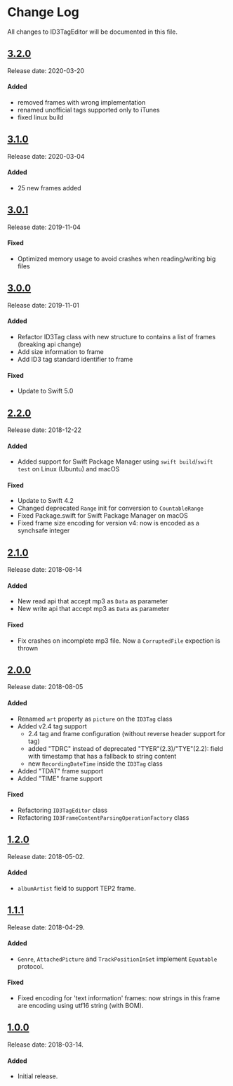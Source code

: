 # Change Log
All changes to ID3TagEditor will be documented in this file.

## [3.2.0](https://github.com/chicio/ID3TagEditor/releases/tag/3.2.0)
Release date: 2020-03-20

#### Added
- removed frames with wrong implementation
- renamed unofficial tags supported only to iTunes
- fixed linux build


## [3.1.0](https://github.com/chicio/ID3TagEditor/releases/tag/3.1.0)
Release date: 2020-03-04

#### Added
- 25 new frames added


## [3.0.1](https://github.com/chicio/ID3TagEditor/releases/tag/3.0.1)
Release date: 2019-11-04

#### Fixed
- Optimized memory usage to avoid crashes when reading/writing big files

## [3.0.0](https://github.com/chicio/ID3TagEditor/releases/tag/3.0.0)
Release date: 2019-11-01

#### Added
- Refactor ID3Tag class with new structure to contains a list of frames (breaking api change)
- Add size information to frame
- Add ID3 tag standard identifier to frame

#### Fixed
- Update to Swift 5.0


## [2.2.0](https://github.com/chicio/ID3TagEditor/releases/tag/2.2.0)
Release date: 2018-12-22

#### Added
- Added support for Swift Package Manager using `swift build`/`swift test` on Linux (Ubuntu) and macOS

#### Fixed
- Update to Swift 4.2
- Changed deprecated `Range` init for conversion to `CountableRange` 
- Fixed Package.swift for Swift Package Manager on macOS
- Fixed frame size encoding for version v4: now is encoded as a synchsafe integer


## [2.1.0](https://github.com/chicio/ID3TagEditor/releases/tag/2.1.0)
Release date: 2018-08-14

#### Added
- New read api that accept mp3 as `Data`  as parameter
- New write api that accept mp3 as `Data`  as parameter

#### Fixed
- Fix crashes on incomplete mp3 file. Now a `CorruptedFile` expection is thrown


## [2.0.0](https://github.com/chicio/ID3TagEditor/releases/tag/2.0.0)
Release date: 2018-08-05

#### Added
- Renamed `art` property as `picture` on the `ID3Tag` class 
- Added v2.4 tag support
    - 2.4 tag and frame configuration (without reverse header support for tag)
    - added "TDRC" instead of deprecated "TYER"(2.3)/"TYE"(2.2): field with timestamp that has a fallback to string content
    - new `RecordingDateTime` inside the `ID3Tag` class
- Added "TDAT" frame support
- Added "TIME" frame support

#### Fixed
- Refactoring `ID3TagEditor` class
- Refactoring `ID3FrameContentParsingOperationFactory` class


## [1.2.0](https://github.com/chicio/ID3TagEditor/releases/tag/1.2.0)
Release date: 2018-05-02.

#### Added
- `albumArtist` field to support TEP2 frame.


## [1.1.1](https://github.com/chicio/ID3TagEditor/releases/tag/1.1.1)
Release date: 2018-04-29.

#### Added
- `Genre`, `AttachedPicture` and `TrackPositionInSet` implement `Equatable` protocol.

#### Fixed
- Fixed encoding for 'text information' frames: now strings in this frame are encoding using utf16 string (with BOM).

  
## [1.0.0](https://github.com/chicio/ID3TagEditor/releases/tag/1.0.0)
Release date: 2018-03-14.

#### Added
- Initial release.
